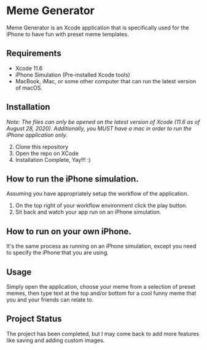# Meme Generator

Meme Generator is an Xcode application that is specifically used for the iPhone to have fun with preset meme templates.

## Requirements
- Xcode 11.6
- iPhone Simulation (Pre-installed Xcode tools)
- MacBook, iMac, or some other computer that can run the latest version of macOS.

## Installation

*Note: The files can only be opened on the latest version of Xcode (11.6 as of August 28, 2020). Additionally, you MUST have a mac in order to run the iPhone application only.*

2) Clone this repository
3) Open the repo on XCode
3) Installation Complete, Yay!!! :)

## How to run the iPhone simulation.

Assuming you have appropriately setup the workflow of the application.

1) On the top right of your workflow environment click the play button.
2) Sit back and watch your app run on an iPhone simulation.

## How to run on your own iPhone.

It's the same process as running on an iPhone simulation, except you need to specify the iPhone that you are using.

## Usage
Simply open the application, choose your meme from a selection of preset memes, then type text at the top and/or bottom for a cool funny meme that you and your friends can relate to.

## Project Status
The project has been completed, but I may come back to add more features like saving and adding custom images.

